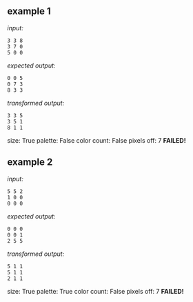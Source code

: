 
## example 1
*input:*
```
3 3 8
3 7 0
5 0 0
```
*expected output:*
```
0 0 5
0 7 3
8 3 3
```
*transformed output:*
```
3 3 5
3 5 1
8 1 1
```
size: True
palette: False
color count: False
pixels off: 7
**FAILED!**

## example 2
*input:*
```
5 5 2
1 0 0
0 0 0
```
*expected output:*
```
0 0 0
0 0 1
2 5 5
```
*transformed output:*
```
5 1 1
5 1 1
2 1 1
```
size: True
palette: True
color count: False
pixels off: 7
**FAILED!**
